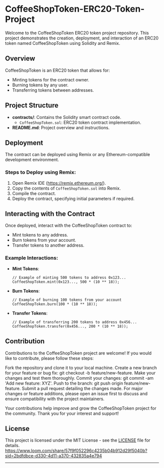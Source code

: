 # CoffeeShopToken-ERC20-Token-Project


Welcome to the CoffeeShopToken ERC20 token project repository. This project demonstrates the creation, deployment, and interaction of an ERC20 token named CoffeeShopToken using Solidity and Remix.

## Overview

CoffeeShopToken is an ERC20 token that allows for:
- Minting tokens for the contract owner.
- Burning tokens by any user.
- Transferring tokens between addresses.

## Project Structure

- **contracts/**: Contains the Solidity smart contract code.
  - `CoffeeShopToken.sol`: ERC20 token contract implementation.
- **README.md**: Project overview and instructions.

## Deployment

The contract can be deployed using Remix or any Ethereum-compatible development environment.

### Steps to Deploy using Remix:

1. Open Remix IDE (https://remix.ethereum.org/).
2. Copy the contents of `CoffeeShopToken.sol` into Remix.
3. Compile the contract.
4. Deploy the contract, specifying initial parameters if required.

## Interacting with the Contract

Once deployed, interact with the CoffeeShopToken contract to:
- Mint tokens to any address.
- Burn tokens from your account.
- Transfer tokens to another address.

### Example Interactions:

- **Mint Tokens**:
  ```solidity
  // Example of minting 500 tokens to address 0x123...
  CoffeeShopToken.mint(0x123..., 500 * (10 ** 18));
  ```

- **Burn Tokens**:
  ```solidity
  // Example of burning 100 tokens from your account
  CoffeeShopToken.burn(100 * (10 ** 18));
  ```

- **Transfer Tokens**:
  ```solidity
  // Example of transferring 200 tokens to address 0x456...
  CoffeeShopToken.transfer(0x456..., 200 * (10 ** 18));
  ```

## Contribution

Contributions to the CoffeeShopToken project are welcome! If you would like to contribute, please follow these steps:

Fork the repository and clone it to your local machine.
Create a new branch for your feature or bug fix: git checkout -b feature/new-feature.
Make your changes and test them thoroughly.
Commit your changes: git commit -am 'Add new feature: XYZ'.
Push to the branch: git push origin feature/new-feature.
Submit a pull request detailing the changes made.
For major changes or feature additions, please open an issue first to discuss and ensure compatibility with the project maintainers.

Your contributions help improve and grow the CoffeeShopToken project for the community. Thank you for your interest and support!

## License

This project is licensed under the MIT License - see the [LICENSE](LICENSE) file for details.
https://www.loom.com/share/57f9f052296c4235b04b912d29f5040b?sid=2bdfdbce-d330-4d11-a370-432835a4e794

---
